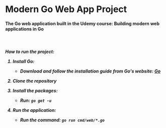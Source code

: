 <h1> Modern Go Web App Project </h1>

<h4>The Go web application built in the Udemy course: Building modern web applications in Go</h4>

<br>
<h5>
How to run the project:

1. Install Go: 
   
   - Download and follow the installation guide from Go's website: [Go](https://go.dev/dl)

2. Clone the repository

3. Install the packages:
   
   - Run: `go get -u`
  
4. Run the application:

   - Run the command: `go run cmd/web/*.go`
</h5>